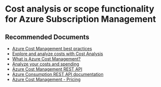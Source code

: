 <properties
	pageTitle="Cost analysis or scope functionality for Azure Subscription Management"
	description="Cost analysis or scope functionality for Azure Subscription Management"
	service="azure-billing"
	resource="billing"
	authors="prdasneo"
	displayOrder=""
	selfHelpType="generic"
	supportTopicIds="32615286"
	resourceTags=""
	productPesIds="15659"
	cloudEnvironments="public"
	articleId="6365bccc-8864-4f10-a133-1acc5fb026b9"
/>

# Cost analysis or scope functionality for Azure Subscription Management

## **Recommended Documents**

* [Azure Cost Management best practices](https://docs.microsoft.com/azure/cost-management/cost-mgt-best-practices)<br>
* [Explore and analyze costs with Cost Analysis](https://docs.microsoft.com/azure/cost-management/quick-acm-cost-analysis)<br>
* [What is Azure Cost Management?](https://docs.microsoft.com/azure/cost-management/overview-cost-mgt)<br>
* [Analyze your costs and spending](https://docs.microsoft.com/azure/cost-management/quick-acm-cost-analysis)<br>
* [Azure Cost Management REST API](https://docs.microsoft.com/rest/api/cost-management/)<br>
* [Azure Consumption REST API documentation](https://docs.microsoft.com/rest/api/consumption/)<br>
* [Azure Cost Management - Pricing](https://azure.microsoft.com/pricing/details/cost-management/)<br>
